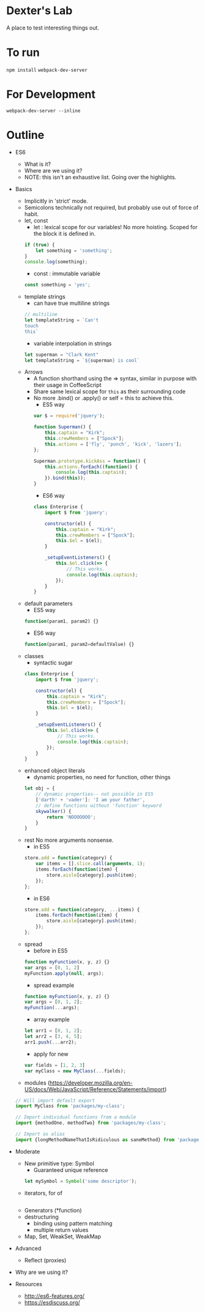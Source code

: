 Dexter's Lab
============

A place to test interesting things out.

To run
======

`npm install`
`webpack-dev-server`

For Development
===============
`webpack-dev-server --inline`

Outline
=======

- ES6
    - What is it?
    - Where are we using it?
    - NOTE: this isn't an exhaustive list. Going over the highlights.
- Basics
    - Implicitly in 'strict' mode.
    - Semicolons technically not required, but probably use out of force of habit.
    - let, const
        - let : lexical scope for our variables! No more hoisting. Scoped for the block it is defined in.
        ```javascript
        if (true) {
            let something = 'something';
        }
        console.log(something);
        ```
        - const : immutable variable
        ```javascript
        const something = 'yes';
        ```
    - template strings
        - can have true multiline strings
        ```javascript
        // multiline
        let templateString = `Can't
        touch
        this`
        ```
        - variable interpolation in strings
        ```javascript
        let superman = "Clark Kent"
        let templateString = `${superman} is cool`
        ```
    - Arrows
        - A function shorthand using the => syntax, similar in purpose with their usage in CoffeeScript
        - Share same lexical scope for `this` as their surrounding code
        - No more .bind() or .apply() or self = this to achieve this.
            - ES5 way
            ```javascript
            var $ = require('jquery');

            function Superman() {
                this.captain = "Kirk";
                this.crewMembers = ["Spock"];
                this.actions = ['fly', 'punch', 'kick', 'lazers'];
            };

            Superman.prototype.kickAss = function() {
                this.actions.forEach((function() {
                    console.log(this.captain);
                }).bind(this));
            }
            ```
            - ES6 way
            ```javascript
            class Enterprise {
                import $ from 'jquery';

                constructor(el) {
                    this.captain = "Kirk";
                    this.crewMembers = ["Spock"];
                    this.$el = $(el);
                }

                _setupEventListeners() {
                    this.$el.click(=> {
                        // This works.
                        console.log(this.captain);
                    });
                }
            }
            ```
    - default parameters
        - ES5 way
        ```javascript
        function(param1, param2) {}
        ```
        - ES6 way
        ```javascript
        function(param1, param2=defaultValue) {}
        ```
    - classes
        - syntactic sugar
        ```javascript
        class Enterprise {
            import $ from 'jquery';

            constructor(el) {
                this.captain = "Kirk";
                this.crewMembers = ["Spock"];
                this.$el = $(el);
            }

            _setupEventListeners() {
                this.$el.click(=> {
                    // This works.
                    console.log(this.captain);
                });
            }
        }
        ```
    - enhanced object literals
        - dynamic properties, no need for function, other things
        ```javascript
        let obj = {
            // dynamic properties-- not possible in ES5
            ['darth' + 'vader']: 'I am your father',
            // define functions without 'function' keyword
            skywalker() {
                return 'NOOOOOOO';
            }
        }
        ```
    - rest
        No more arguments nonsense.
        - in ES5
        ```javascript
        store.add = function(category) {
            var items = [].slice.call(arguments, 1);
            items.forEach(function(item) {
                store.aisle[category].push(item);
            });
        };
        ```
        - in ES6
        ```javascript
        store.add = function(category, ...items) {
            items.forEach(function(item) {
                store.aisle[category].push(item);
            });
        };
        ```
    - spread
        - before in ES5
        ```javascript
        function myFunction(x, y, z) {}
        var args = [0, 1, 2]
        myFunction.apply(null, args);
        ```
        - spread example
        ```javascript
        function myFunction(x, y, z) {}
        var args = [0, 1, 2];
        myFunction(...args);
        ```
        - array example
        ```javascript
        let arr1 = [0, 1, 2];
        let arr2 = [3, 4, 5];
        arr1.push(...arr2);
        ```
        - apply for new
        ```javascript
        var fields = [1, 2, 3]
        var myClass = new MyClass(...fields);
        ```
    - modules (https://developer.mozilla.org/en-US/docs/Web/JavaScript/Reference/Statements/import)
    ```javascript
    // Will import default export
    import MyClass from 'packages/my-class';

    // Import individual functions from a module
    import {methodOne, methodTwo} from 'packages/my-class';

    // Import as alias
    import {longMethodNameThatIsRidiculous as saneMethod} from 'packages/my-class';
    ```
- Moderate
    - New primitive type: Symbol
        - Guaranteed unique reference
        ```javascript
        let mySymbol = Symbol('some descriptor');
        ```
    - iterators, for of
    ```javascript
    
    ```
    - Generators (\*function)
    - destructuring
        - binding using pattern matching
        - multiple return values
    - Map, Set, WeakSet, WeakMap
- Advanced
    - Reflect (proxies)
- Why are we using it?


- Resources
    - http://es6-features.org/
    - https://esdiscuss.org/
